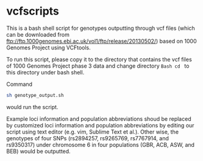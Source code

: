 # vcfscripts

This is a bash shell script for genotypes outputting through vcf files (which can be downloaded from ftp://ftp.1000genomes.ebi.ac.uk/vol1/ftp/release/20130502/) based on 1000 Genomes Project using VCFtools.

To run this script, please copy it to the directory that contains the vcf files of 1000 Genomes Project phase 3 data and change directory ```Bash cd ``` to this directory under bash shell.

Command
```Bash
sh genotype_output.sh
```
would run the script.

Example loci information and population abbreviations shoud be replaced by customized loci information and population abbreviations by editing our script using text editor (e.g. vim, Sublime Text et al.). Other wise, the genotypes of four SNPs (rs2894257, rs9265769, rs7767914, and rs9350317) under chromosome 6 in four populations (GBR, ACB, ASW, and BEB) would be outputted.

